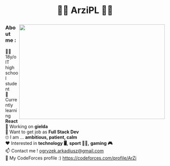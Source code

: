 # <p align="center">🐱‍👤 ArziPL 🐱‍👤</p>

<img width="460" align="right" height="300" src="https://github-readme-stats.vercel.app/api/top-langs/?username=arzipl&theme=highcontrast"/>


### About me :  
:raising_hand_man: 18y/o IT high school student  
:book: Currently learning **React**  
:wrench: Working on **gielda**  
:running: Want to get job as **Full Stack Dev**  
:roll_eyes: I am ... **ambitious, patient, calm**  
:heart: Interested in **technology :desktop_computer:,** **sport :weight_lifting_man:,** **gaming :video_game:**  
:mailbox: Contact me ! ogryzek.arkadiusz@gmail.com  
:pencil: My CodeForces profile :) https://codeforces.com/profile/ArZi


